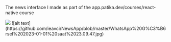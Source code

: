 
The news interface I made as part of the app.patika.dev/courses/react-native course
<div style="height: 55px">
  <img src= "https://github.com/ieavci/NewsApp/blob/master/WhatsApp%20G%C3%B6rsel%202023-01-01%20saat%2023.09.47.jpg">
  ![alt text](https://github.com/ieavci/NewsApp/blob/master/WhatsApp%20G%C3%B6rsel%202023-01-01%20saat%2023.09.47.jpg)  
</div>
